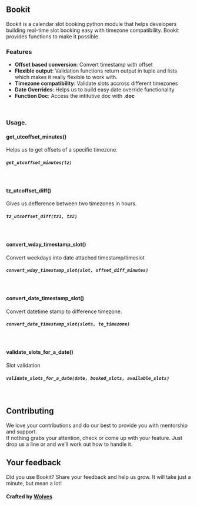 ## Bookit
Bookit is a calendar slot booking python module that helps developers building real-time slot booking easy with timezone compatibility.
Bookit provides functions to make it possible.

### Features
- **Offset based conversion**: Convert timestamp with offset
- **Flexible output**: Validation functions return output in tuple and lists which makes it really flexible to work with.
- **Timezone compatibility**: Validate slots accross different timezones
- **Date Overrides**: Helps us to build easy date override functionality 
- **Function Doc**: Access the intitutive doc with .__doc__


<br>

### Usage.

#### get_utcoffset_minutes()
Helps us to get offsets of a specific timezone.
##### `get_utcoffset_minutes(tz)`
<br>

#### tz_utcoffset_diff()
Gives us defference between two timezones in hours.
##### `tz_utcoffset_diff(tz1, tz2)`
<br>

#### convert_wday_timestamp_slot()
Convert weekdays into date attached timestamp/timeslot
##### `convert_wday_timestamp_slot(slot, offset_diff_minutes)`
<br>

#### convert_date_timestamp_slot()
Convert datetime stamp to difference timezone.
##### `convert_date_timestamp_slot(slots, to_timezone)`
<br>


#### validate_slots_for_a_date()
Slot validation
##### `validate_slots_for_a_date(date, booked_slots, available_slots)`
<br>




## Contributing

We love your contributions and do our best to provide you with mentorship and support.  
If nothing grabs your attention, check or come up with your feature. Just drop us a line or  and we’ll work out how to handle it.


## Your feedback

Did you use Bookit?
Share your feedback and help us grow. It will take just a minute, but mean a lot!

#### Crafted by [Wolves](https://wolfpackdigi.com/) 


